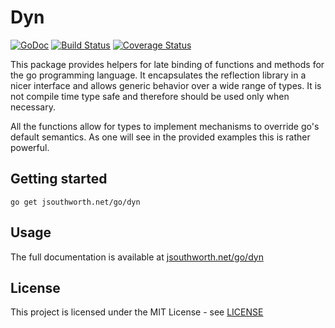 # Dyn

[![GoDoc](https://godoc.org/jsouthworth.net/go/dyn?status.svg)](https://godoc.org/jsouthworth.net/go/dyn)
[![Build Status](https://travis-ci.org/jsouthworth/dyn.svg?branch=master)](https://travis-ci.org/jsouthworth/dyn)
[![Coverage Status](https://coveralls.io/repos/github/jsouthworth/dyn/badge.svg?branch=master)](https://coveralls.io/github/jsouthworth/dyn?branch=master)

This package provides helpers for late binding of functions and methods for the go programming language. It encapsulates the reflection library in a nicer interface and allows generic behavior over a wide range of types. It is not compile time type safe and therefore should be used only when necessary.

All the functions allow for types to implement mechanisms to override go's default semantics. As one will see in the provided examples this is rather powerful.

## Getting started
```
go get jsouthworth.net/go/dyn
```

## Usage

The full documentation is available at
[jsouthworth.net/go/dyn](https://jsouthworth.net/go/dyn)

## License

This project is licensed under the MIT License - see [LICENSE](LICENSE)

